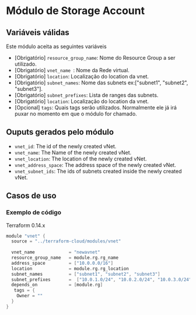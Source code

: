 # Módulo de Storage Account
## Variáveis válidas
Este módulo aceita as seguintes variáveis
* [Obrigatório] `resource_group_name`: Nome do Resource Group a ser utilizado.
* [Obrigatório] `vnet_name `: Nome da Rede virtual.
* [Obrigatório] `location`: Localização do location da vnet.
* [Obrigatório] `subnet_names`: Nome das subnets ex:["subnet1", "subnet2", "subnet3"].
* [Obrigatório] `subnet_prefixes`: Lista de ranges das subnets.
* [Obrigatório] `location`: Localização do location da vnet.
* [Opcional] `tags`: Quais tags serão utilizados. Normalmente ele já irá puxar no momento em que o módulo for chamado.

## Ouputs gerados pelo módulo
* `vnet_id`: The id of the newly created vNet.
* `vnet_name`: The Name of the newly created vNet.
* `vnet_location`: The location of the newly created vNet.
* `vnet_address_space`: The address space of the newly created vNet.
* `vnet_subnet_ids`: The ids of subnets created inside the newly created vNet.

## Casos de uso
### Exemplo de código
Terraform 0.14.x
``` Go
module "vnet" {
  source = "../terraform-cloud/modules/vnet"
  
  vnet_name             = "newavnet"
  resource_group_name   = module.rg.rg_name
  address_space         = ["10.0.0.0/16"]
  location              = module.rg.rg_location
  subnet_names          = ["subnet1", "subnet2", "subnet3"]
  subnet_prefixes       =  ["10.0.1.0/24", "10.0.2.0/24", "10.0.3.0/24"]
  depends_on            = [module.rg]
   tags = {
    Owner = ""
  }
}